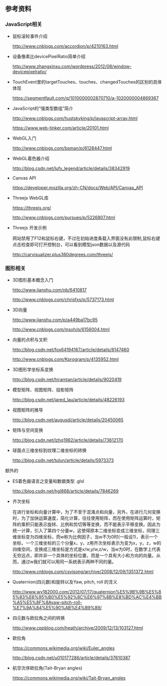## 参考资料
### JavaScript相关

* 鼠标滚轮事件介绍

    http://www.cnblogs.com/accordion/p/4210163.html

* 设备像素比devicePixelRatio简单介绍

    http://www.zhangxinxu.com/wordpress/2012/08/window-devicepixelratio/

* TouchEvent里的targetTouches、touches、changedTouches的区别的具体体现

    https://segmentfault.com/q/1010000002870710/a-1020000004869367

* JavaScript的“强类型数组”简介

    http://www.cnblogs.com/hustskyking/p/javascript-array.html

    https://www.web-tinker.com/article/20101.html

* WebGL入门

    http://www.cnblogs.com/bsman/p/6128447.html

* WebGL着色器介绍

    http://blog.csdn.net/lufy_legend/article/details/38342919

* Canvas API

    https://developer.mozilla.org/zh-CN/docs/Web/API/Canvas_API

* Threejs  WebGL库

    https://threejs.org/

    http://www.cnblogs.com/pursues/p/5226807.html

* Threejs 开发示例  

    网站禁用了F12和鼠标右键，不过在初始进度条载入界面没有此限制,鼠标右键点击检查即可打开控制台，可以看到模型json数据以及源代码
    
    http://carvisualizer.plus360degrees.com/threejs/


### 图形相关

* 3D图形基本概念入门

    http://www.jianshu.com/nb/6410817

    http://www.cnblogs.com/chrisfxs/p/5737173.html
    
* 3D向量

    http://www.jianshu.com/p/a449ba17bc95

    http://www.cnblogs.com/msxh/p/6156004.html

* 向量的点积与叉积

    http://blog.csdn.net/fox64194167/article/details/8147460

    http://www.cnblogs.com/Kprogram/p/4135952.html

* 3D图形学坐标系变换

    http://blog.csdn.net/hiramtan/article/details/9020419

* 模型矩阵、视图矩阵、投影矩阵

    http://blog.csdn.net/jared_lau/article/details/48226193

* 视图矩阵的推导

    http://blog.csdn.net/augusdi/article/details/20450065

* 矩阵与空间变换

    http://blog.csdn.net/lzhq1982/article/details/73612170

* 球面点三维坐标到纹理二维坐标的转换

    http://blog.csdn.net/tulun/article/details/5973373


额外的

* ES着色器语言之变量和数据类型 .glsl

    http://blog.csdn.net/hgl868/article/details/7846269

* 齐次坐标

    在进行坐标和向量计算中，为了不至于混淆点和向量，另外，在进行几何变换时，为了加快运算速度，简化计算，往往使用矩阵，而在使用矩阵运算时，矩阵的乘积只能表示旋转、比例和剪切等等变换，而不能表示平移变换。因此为统一计算，引入了第四个分量w，这使得原本二维坐标变成三维坐标，同理三维坐标变为四维坐标，而w称为比例因子，当w不为0时(一般设1)，表示一个坐标，一个三维坐标的三个分量x，y，z用齐次坐标表示为变为x，y，z，w的四维空间，变换成三维坐标是方式是x/w,y/w,z/w，当w为0时，在数学上代表无穷远点，即并非一个具体的坐标位置，而是一个具有大小和方向的向量。从而，通过w我们就可以用同一系统表示两种不同的量。

    http://www.cnblogs.com/csyisong/archive/2008/12/09/1351372.html

* Quaternion(四元数)和旋转以及Yaw, pitch, roll 的含义

    http://www.wy182000.com/2012/07/17/quaternion%E5%9B%9B%E5%85%83%E6%95%B0%E5%92%8C%E6%97%8B%E8%BD%AC%E4%BB%A5%E5%8F%8Ayaw-pitch-roll-%E7%9A%84%E5%90%AB%E4%B9%89/

* 四元数与欧拉角之间的转换

    http://www.cppblog.com/heath/archive/2009/12/13/103127.html

* 欧拉角

    https://commons.wikimedia.org/wiki/Euler_angles

    http://blog.csdn.net/u010177286/article/details/37610387

* 航空次序欧拉角(Tait-Bryan angles)

    https://commons.wikimedia.org/wiki/Tait-Bryan_angles
